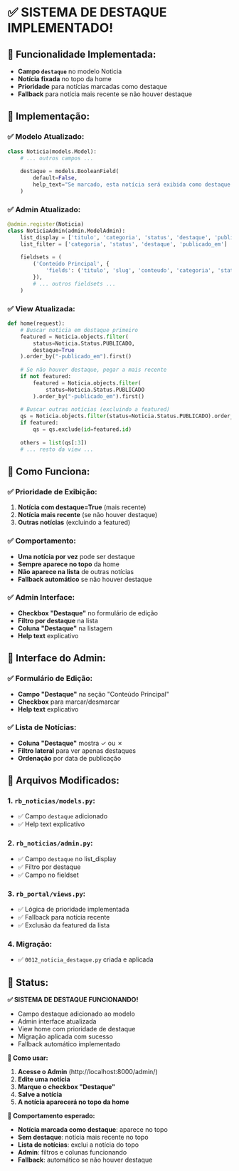 # ✅ SISTEMA DE DESTAQUE IMPLEMENTADO!

## 🎯 **Funcionalidade Implementada:**
- **Campo `destaque`** no modelo Noticia
- **Notícia fixada** no topo da home
- **Prioridade** para notícias marcadas como destaque
- **Fallback** para notícia mais recente se não houver destaque

## 🔧 **Implementação:**

### **✅ Modelo Atualizado:**
```python
class Noticia(models.Model):
    # ... outros campos ...
    
    destaque = models.BooleanField(
        default=False,
        help_text="Se marcado, esta notícia será exibida como destaque no topo da home"
    )
```

### **✅ Admin Atualizado:**
```python
@admin.register(Noticia)
class NoticiaAdmin(admin.ModelAdmin):
    list_display = ['titulo', 'categoria', 'status', 'destaque', 'publicado_em', 'criado_em']
    list_filter = ['categoria', 'status', 'destaque', 'publicado_em']
    
    fieldsets = (
        ('Conteúdo Principal', {
            'fields': ('titulo', 'slug', 'conteudo', 'categoria', 'status', 'destaque')
        }),
        # ... outros fieldsets ...
    )
```

### **✅ View Atualizada:**
```python
def home(request):
    # Buscar notícia em destaque primeiro
    featured = Noticia.objects.filter(
        status=Noticia.Status.PUBLICADO,
        destaque=True
    ).order_by("-publicado_em").first()
    
    # Se não houver destaque, pegar a mais recente
    if not featured:
        featured = Noticia.objects.filter(
            status=Noticia.Status.PUBLICADO
        ).order_by("-publicado_em").first()
    
    # Buscar outras notícias (excluindo a featured)
    qs = Noticia.objects.filter(status=Noticia.Status.PUBLICADO).order_by("-publicado_em")
    if featured:
        qs = qs.exclude(id=featured.id)
    
    others = list(qs[:3])
    # ... resto da view ...
```

## 🚀 **Como Funciona:**

### **✅ Prioridade de Exibição:**
1. **Notícia com destaque=True** (mais recente)
2. **Notícia mais recente** (se não houver destaque)
3. **Outras notícias** (excluindo a featured)

### **✅ Comportamento:**
- **Uma notícia por vez** pode ser destaque
- **Sempre aparece no topo** da home
- **Não aparece na lista** de outras notícias
- **Fallback automático** se não houver destaque

### **✅ Admin Interface:**
- **Checkbox "Destaque"** no formulário de edição
- **Filtro por destaque** na lista
- **Coluna "Destaque"** na listagem
- **Help text** explicativo

## 🎨 **Interface do Admin:**

### **✅ Formulário de Edição:**
- **Campo "Destaque"** na seção "Conteúdo Principal"
- **Checkbox** para marcar/desmarcar
- **Help text** explicativo

### **✅ Lista de Notícias:**
- **Coluna "Destaque"** mostra ✓ ou ✗
- **Filtro lateral** para ver apenas destaques
- **Ordenação** por data de publicação

## 🔧 **Arquivos Modificados:**

### **1. `rb_noticias/models.py`:**
- ✅ Campo `destaque` adicionado
- ✅ Help text explicativo

### **2. `rb_noticias/admin.py`:**
- ✅ Campo `destaque` no list_display
- ✅ Filtro por destaque
- ✅ Campo no fieldset

### **3. `rb_portal/views.py`:**
- ✅ Lógica de prioridade implementada
- ✅ Fallback para notícia recente
- ✅ Exclusão da featured da lista

### **4. Migração:**
- ✅ `0012_noticia_destaque.py` criada e aplicada

## 🎉 **Status:**
**✅ SISTEMA DE DESTAQUE FUNCIONANDO!**

- Campo destaque adicionado ao modelo
- Admin interface atualizada
- View home com prioridade de destaque
- Migração aplicada com sucesso
- Fallback automático implementado

**🚀 Como usar:**
1. **Acesse o Admin** (http://localhost:8000/admin/)
2. **Edite uma notícia**
3. **Marque o checkbox "Destaque"**
4. **Salve a notícia**
5. **A notícia aparecerá no topo da home**

**📝 Comportamento esperado:**
- **Notícia marcada como destaque**: aparece no topo
- **Sem destaque**: notícia mais recente no topo
- **Lista de notícias**: exclui a notícia do topo
- **Admin**: filtros e colunas funcionando
- **Fallback**: automático se não houver destaque
